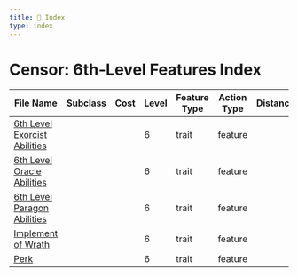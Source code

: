 ```yaml
---
title: 📑 Index
type: index
---
```


# Censor: 6th-Level Features Index

| File Name                                                             | Subclass | Cost | Level | Feature Type | Action Type | Distance | Target |
| --------------------------------------------------------------------- | -------- | ---- | ----- | ------------ | ----------- | -------- | ------ |
| [6th Level Exorcist Abilities](../6th%20Level%20Exorcist%20Abilities) |          |      | 6     | trait        | feature     |          |        |
| [6th Level Oracle Abilities](../6th%20Level%20Oracle%20Abilities)     |          |      | 6     | trait        | feature     |          |        |
| [6th Level Paragon Abilities](../6th%20Level%20Paragon%20Abilities)   |          |      | 6     | trait        | feature     |          |        |
| [Implement of Wrath](../Implement%20of%20Wrath)                       |          |      | 6     | trait        | feature     |          |        |
| [Perk](../Perk)                                                       |          |      | 6     | trait        | feature     |          |        |
